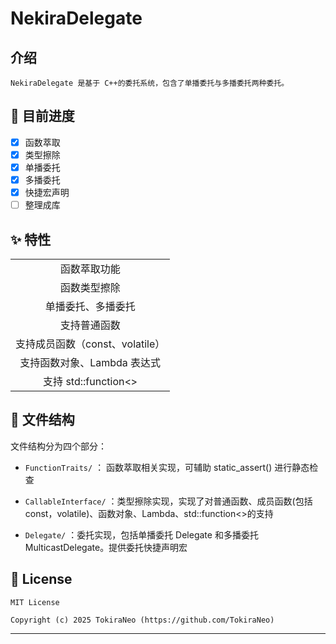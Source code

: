 # NekiraDelegate

## 介绍

```
NekiraDelegate 是基于 C++的委托系统，包含了单播委托与多播委托两种委托。
```

## 🚀 目前进度

- [x] 函数萃取
- [x] 类型擦除
- [x] 单播委托
- [x] 多播委托
- [x] 快捷宏声明
- [ ] 整理成库

## ✨ 特性

|                                 |
| :-----------------------------: |
|          函数萃取功能           |
|          函数类型擦除           |
|       单播委托、多播委托        |
|          支持普通函数           |
| 支持成员函数（const、volatile） |
|   支持函数对象、Lambda 表达式   |
|      支持 std::function<>       |

## 📂 文件结构

文件结构分为四个部分：

- `FunctionTraits/` ： 函数萃取相关实现，可辅助 static_assert() 进行静态检查

- `CallableInterface/` ：类型擦除实现，实现了对普通函数、成员函数(包括 const，volatile)、函数对象、Lambda、std::function<>的支持

- `Delegate/` ：委托实现，包括单播委托 Delegate 和多播委托 MulticastDelegate。提供委托快捷声明宏

## 📜 License

```
MIT License

Copyright (c) 2025 TokiraNeo (https://github.com/TokiraNeo)
```

---
